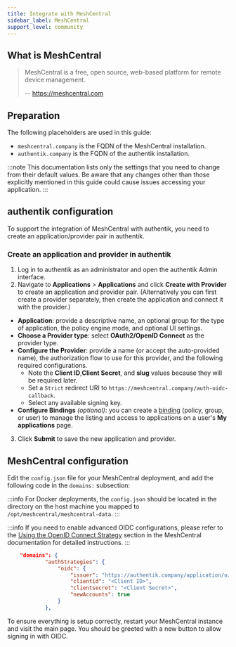 ```yaml
---
title: Integrate with MeshCentral
sidebar_label: MeshCentral
support_level: community
---
```


## What is MeshCentral

> MeshCentral is a free, open source, web-based platform for remote device management.
>
> -- https://meshcentral.com

## Preparation

The following placeholders are used in this guide:

- `meshcentral.company` is the FQDN of the MeshCentral installation.
- `authentik.company` is the FQDN of the authentik installation.

:::note
This documentation lists only the settings that you need to change from their default values. Be aware that any changes other than those explicitly mentioned in this guide could cause issues accessing your application.
:::

## authentik configuration

To support the integration of MeshCentral with authentik, you need to create an application/provider pair in authentik.

### Create an application and provider in authentik

1. Log in to authentik as an administrator and open the authentik Admin interface.
2. Navigate to **Applications** > **Applications** and click **Create with Provider** to create an application and provider pair. (Alternatively you can first create a provider separately, then create the application and connect it with the provider.)

- **Application**: provide a descriptive name, an optional group for the type of application, the policy engine mode, and optional UI settings.
- **Choose a Provider type**: select **OAuth2/OpenID Connect** as the provider type.
- **Configure the Provider**: provide a name (or accept the auto-provided name), the authorization flow to use for this provider, and the following required configurations.
    - Note the **Client ID**,**Client Secret**, and **slug** values because they will be required later.
    - Set a `Strict` redirect URI to `https://meshcentral.company/auth-oidc-callback`.
    - Select any available signing key.
- **Configure Bindings** _(optional)_: you can create a [binding](/docs/add-secure-apps/flows-stages/bindings/) (policy, group, or user) to manage the listing and access to applications on a user's **My applications** page.

3. Click **Submit** to save the new application and provider.

## MeshCentral configuration

Edit the `config.json` file for your MeshCentral deployment, and add the following code in the `domains:` subsection:

:::info
For Docker deployments, the `config.json` should be located in the directory on the host machine you mapped to `/opt/meshcentral/meshcentral-data`.
:::

:::info
If you need to enable advanced OIDC configurations, please refer to the [Using the OpenID Connect Strategy](https://ylianst.github.io/MeshCentral/meshcentral/openidConnectStrategy/) section in the MeshCentral documentation for detailed instructions.
:::

```json
    "domains": {
            "authStrategies": {
                "oidc": {
                    "issuer": "https://authentik.company/application/o/meshcentral/",
                    "clientid": "<Client ID>",
                    "clientsecret": "<Client Secret>",
                    "newAccounts": true
                }
            },
```

To ensure everything is setup correctly, restart your MeshCentral instance and visit the main page. You should be greeted with a new button to allow signing in with OIDC.
